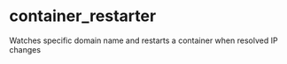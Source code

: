 # container_restarter
Watches specific domain name and restarts a container when resolved IP changes

